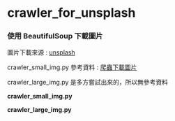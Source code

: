 # crawler_for_unsplash

### 使用 BeautifulSoup 下載圖片

圖片下載來源 : [unsplash](https://unsplash.com/ "游標顯示")

crawler_small_img.py 參考資料 : [爬蟲下載圖片](https://github.com/mikeku1116/python-image-downloader "游標顯示")

crawler_large_img.py 是多方嘗試出來的，所以無參考資料

**crawler_small_img.py**

**crawler_large_img.py**

